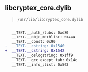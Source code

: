 ## libcryptex_core.dylib

> `/usr/lib/libcryptex_core.dylib`

```diff

   __TEXT.__auth_stubs: 0xd80
   __TEXT.__objc_methlist: 0x444
   __TEXT.__const: 0x90
-  __TEXT.__cstring: 0x1540
+  __TEXT.__cstring: 0x1542
   __TEXT.__oslogstring: 0x1ff9
   __TEXT.__gcc_except_tab: 0x14c
   __TEXT.__info_plist: 0x503

```
